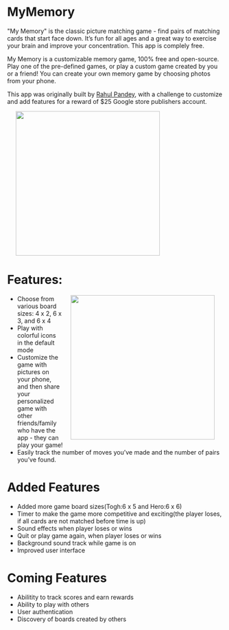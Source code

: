 # MyMemory

"My Memory" is the classic picture matching game - find pairs of matching cards that start face down. 
It’s fun for all ages and a great way to exercise your brain and improve your concentration. This app is complely free.

My Memory is a customizable memory game, 100% free and open-source. Play one of the pre-defined games, 
or play a custom game created by you or a friend! You can create your own memory game by choosing photos from your phone.

This app was originally built by [Rahul Pandey](https://github.com/rpandey1234/MyMemory), with a challenge to customize and add features for a reward of $25 Google store publishers account.

<img src="https://github.com/codesuperstarr/MyMemory/blob/master/memory snapshots.png" width="336" hspace="20">

# Features:

<img src="https://github.com/codesuperstarr/MyMemory/blob/master/memory-game-demo.gif" width="336" align="right" hspace="20">

- Choose from various board sizes: 4 x 2, 6 x 3, and 6 x 4
- Play with colorful icons in the default mode
- Customize the game with pictures on your phone, 
and then share your personalized game with other friends/family who have the app - they can play your game!
- Easily track the number of moves you’ve made and the number of pairs you’ve found.

# Added Features
- Added more game board sizes(Togh:6 x 5 and Hero:6 x 6)
- Timer to make the game more competitive and exciting(the player loses, if all cards are not matched before time is up)
- Sound effects when player loses or wins
- Quit or play game again, when player loses or wins
- Background sound track while game is on
- Improved user interface

# Coming Features
- Abilitity to track scores and earn rewards
- Ability to play with others
- User authentication
- Discovery of boards created by others
